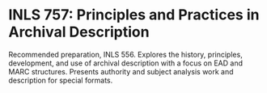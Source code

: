 # INLS 757: Principles and Practices in Archival Description

Recommended preparation, INLS 556. Explores the history, principles, development, and use of archival description with a focus on EAD and MARC structures. Presents authority and subject analysis work and description for special formats.